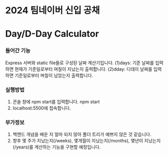 2024 팀네이버 신입 공채
====================

# Day/D-Day Calculator

### 들어간 기능
Express 서버와 static file들로 구성된 날짜 계산기입니다.
(1)days: 기준 날짜를 입력하면 현재가 기준일로부터 며칠이 지났는지 출력합니다.
(2)dday: 디데이 날짜를 입력하면 기준일로부터 며칠이 남았는지 출력합니다.

### 실행방법
1. 콘솔 창에 npm start를 입력합니다.
    npm start
2. localhost:5500에 접속합니다.

### 부가정보
1. 백엔드 개념을 배운 지 얼마 되지 않아 폴더 트리가 예쁘지 않은 것 같습니다.
2. 향후 몇 주가 지났는지(/weeks), 몇개월이 지났는지(/months), 몇년이 지났는지(/years)를 계산하는 기능을 구현할 예정입니다.
